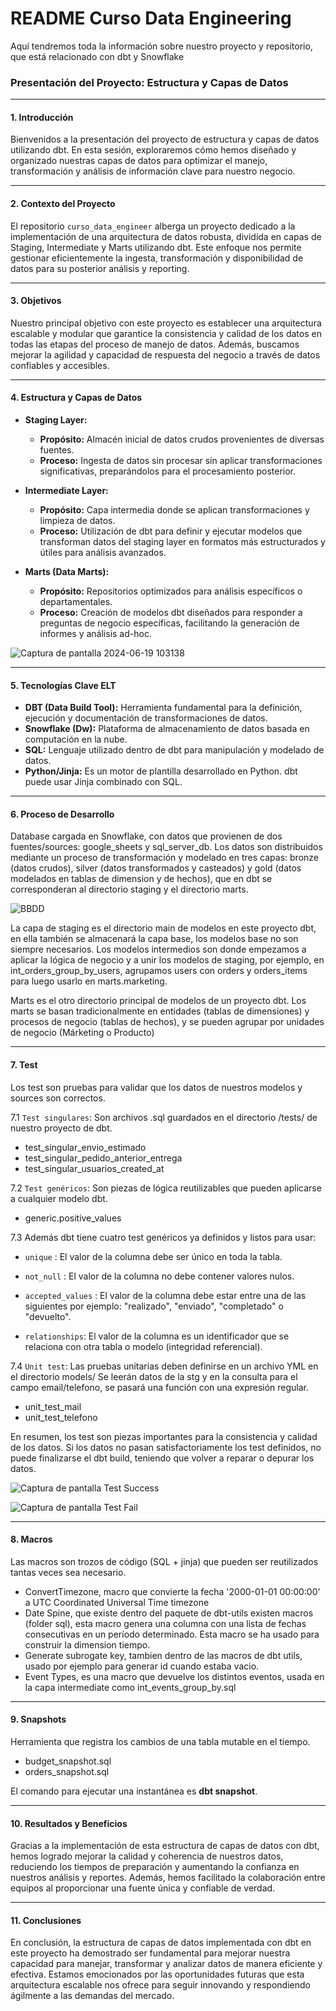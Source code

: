 # README Curso Data Engineering
Aquí tendremos toda la información sobre nuestro proyecto y repositorio, que está relacionado con dbt y Snowflake

### Presentación del Proyecto: Estructura y Capas de Datos

---

#### 1. Introducción

Bienvenidos a la presentación del proyecto de estructura y capas de datos utilizando dbt. En esta sesión, exploraremos cómo hemos diseñado y organizado nuestras capas de datos para optimizar el manejo, transformación y análisis de información clave para nuestro negocio.

---

#### 2. Contexto del Proyecto

El repositorio `curso_data_engineer` alberga un proyecto dedicado a la implementación de una arquitectura de datos robusta, dividida en capas de Staging, Intermediate y Marts utilizando dbt. Este enfoque nos permite gestionar eficientemente la ingesta, transformación y disponibilidad de datos para su posterior análisis y reporting.

---

#### 3. Objetivos

Nuestro principal objetivo con este proyecto es establecer una arquitectura escalable y modular que garantice la consistencia y calidad de los datos en todas las etapas del proceso de manejo de datos. Además, buscamos mejorar la agilidad y capacidad de respuesta del negocio a través de datos confiables y accesibles.

---

#### 4. Estructura y Capas de Datos

- **Staging Layer:**
  - **Propósito:** Almacén inicial de datos crudos provenientes de diversas fuentes.
  - **Proceso:** Ingesta de datos sin procesar sin aplicar transformaciones significativas, preparándolos para el procesamiento posterior.
  
- **Intermediate Layer:**
  - **Propósito:** Capa intermedia donde se aplican transformaciones y limpieza de datos.
  - **Proceso:** Utilización de dbt para definir y ejecutar modelos que transforman datos del staging layer en formatos más estructurados y útiles para análisis avanzados.
  
- **Marts (Data Marts):**
  - **Propósito:** Repositorios optimizados para análisis específicos o departamentales.
  - **Proceso:** Creación de modelos dbt diseñados para responder a preguntas de negocio específicas, facilitando la generación de informes y análisis ad-hoc.

![Captura de pantalla 2024-06-19 103138](https://github.com/cristinamls/curso_data_engineer/assets/170645478/676c2e9d-e2c9-4e4d-9b4e-57ecc031f2f0)

---

#### 5. Tecnologías Clave ELT

- **DBT (Data Build Tool):** Herramienta fundamental para la definición, ejecución y documentación de transformaciones de datos.
- **Snowflake (Dw):** Plataforma de almacenamiento de datos basada en computación en la nube.
- **SQL:** Lenguaje utilizado dentro de dbt para manipulación y modelado de datos.
- **Python/Jinja:** Es un motor de plantilla desarrollado en Python. dbt puede usar Jinja combinado con SQL.

---

#### 6. Proceso de Desarrollo

Database cargada en Snowflake, con datos que provienen de dos fuentes/sources: google_sheets y sql_server_db. 
Los datos son distribuidos mediante un proceso de transformación y modelado en tres capas: bronze (datos crudos), silver (datos transformados y casteados) y gold (datos modelados en tablas de dimension y de hechos), que en dbt se corresponderan al directorio staging y el directorio marts. 

![BBDD](https://github.com/cristinamls/curso_data_engineer/assets/170645478/caf0ba6c-db70-4732-8fa8-62beb36c4931)

La capa de staging es el directorio main de modelos en este proyecto dbt, en ella también se almacenará la capa base, los modelos base no son siempre necesarios.
Los modelos intermedios son donde empezamos a aplicar la lógica de negocio y a unir los modelos de staging, por ejemplo, en int_orders_group_by_users, agrupamos users con orders y orders_items para luego usarlo en marts.marketing.
 
Marts es el otro directorio principal de modelos de un proyecto dbt. Los marts se basan tradicionalmente en entidades (tablas de dimensiones) y procesos de negocio (tablas de hechos), y se pueden agrupar por unidades de negocio (Márketing o Producto)

---

#### 7. Test
Los test son pruebas para validar que los datos de nuestros modelos y sources son correctos.

7.1 `Test singulares`: Son archivos .sql guardados en el directorio /tests/ de nuestro proyecto de dbt.

- test_singular_envio_estimado
- test_singular_pedido_anterior_entrega
- test_singular_usuarios_created_at

7.2 `Test genéricos`: Son piezas de lógica reutilizables que pueden aplicarse a cualquier modelo dbt. 

- generic.positive_values

7.3 Además dbt tiene cuatro test genéricos ya definidos y listos para usar: 

- `unique` : El valor de la columna debe ser único en toda la tabla.

- `not_null` : El valor de la columna no debe contener valores nulos.

- `accepted_values` : El valor de la columna debe estar entre una de las siguientes por ejemplo: "realizado", "enviado", "completado" o "devuelto".

- `relationships`: El valor de la columna es un identificador que se relaciona con otra tabla o modelo (integridad referencial).
 

7.4 `Unit test`: Las pruebas unitarias deben definirse en un archivo YML en el directorio models/ Se leerán datos de la stg y en la consulta para el campo email/telefono, se pasará una función con una expresión regular.
- unit_test_mail
- unit_test_telefono

En resumen, los test son piezas importantes para la consistencia y calidad de los datos. Si los datos no pasan satisfactoriamente los test definidos, no puede finalizarse el dbt build, teniendo que volver a reparar o depurar los datos.

![Captura de pantalla Test Success](https://github.com/cristinamls/curso_data_engineer/assets/170645478/013116d9-b559-4304-9e01-93281c432aa6)

![Captura de pantalla Test Fail](https://github.com/cristinamls/curso_data_engineer/assets/170645478/5440ba3c-f40f-479f-b225-ecb3c904d061)

---

#### 8. Macros
Las macros son trozos de código (SQL + jinja) que pueden ser reutilizados tantas veces sea necesario.

- ConvertTimezone, macro que convierte la fecha '2000-01-01 00:00:00' a UTC Coordinated Universal Time timezone
- Date Spine, que existe dentro del paquete de dbt-utils existen macros (folder sql), esta macro genera una columna con una lista de fechas consecutivas en un período determinado. Esta macro se ha usado para construir la dimension tiempo.
- Generate subrogate key, tambien dentro de las macros de dbt utils, usado por ejemplo para generar id cuando estaba vacio.
- Event Types, es una macro que devuelve los distintos eventos, usada en la capa intermediate como int_events_group_by.sql

---

#### 9. Snapshots

Herramienta que registra los cambios de una tabla mutable en el tiempo.
- budget_snapshot.sql
- orders_snapshot.sql

El comando para ejecutar una instantánea es **dbt snapshot**.



---

#### 10. Resultados y Beneficios

Gracias a la implementación de esta estructura de capas de datos con dbt, hemos logrado mejorar la calidad y coherencia de nuestros datos, reduciendo los tiempos de preparación y aumentando la confianza en nuestros análisis y reportes. Además, hemos facilitado la colaboración entre equipos al proporcionar una fuente única y confiable de verdad.

---

#### 11. Conclusiones

En conclusión, la estructura de capas de datos implementada con dbt en este proyecto ha demostrado ser fundamental para mejorar nuestra capacidad para manejar, transformar y analizar datos de manera eficiente y efectiva. Estamos emocionados por las oportunidades futuras que esta arquitectura escalable nos ofrece para seguir innovando y respondiendo ágilmente a las demandas del mercado.


